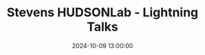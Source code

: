 ---
type: lecture
date: 2024-10-09 13:00:00
title: "Stevens HUDSONLab - Lightning Talks"
thumbnail: 
presenter: HUDSONLab members
links: 
    - url: /assets/2024_10_09_seminar.pdf
      name: slides
    - url: https://github.com/IntelliSys-Lab/Stevens-Hudson-Seminar/raw/refs/heads/master/materials/2024_10_09_seminar.mp4
      name: video
---